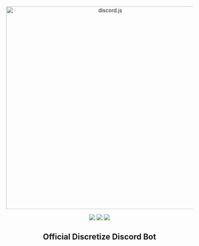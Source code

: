 <div align="center">
  <br />
  <p>
    <a href="https://discretize.eu/"><img src="https://gist.githack.com/Ianniz/1984261e74bf4eaf6e894c39b76001d1/raw/7297ca96b0c963327ebc68a612ddb99a53b5eb6c/banner.svg" width="546" alt="discord.js" /></a>
  </p>
  <p>
    <a href="https://discordapp.com/invite/AKTzKE"><img src="https://discordapp.com/api/guilds/301270513093967872/embed.png"/></a>
    <a href="link here"><img src="https://img.shields.io/badge/Invite-Bot-red.svg"/></a>
    <a href="https://raw.githubusercontent.com/Cjcrew/dt_bot/master/LICENSE"><img src="https://img.shields.io/badge/License-GPL%20V3-yellow.svg"/></a>
  </p>
  
 ## Official Discretize Discord Bot
   
</div>
